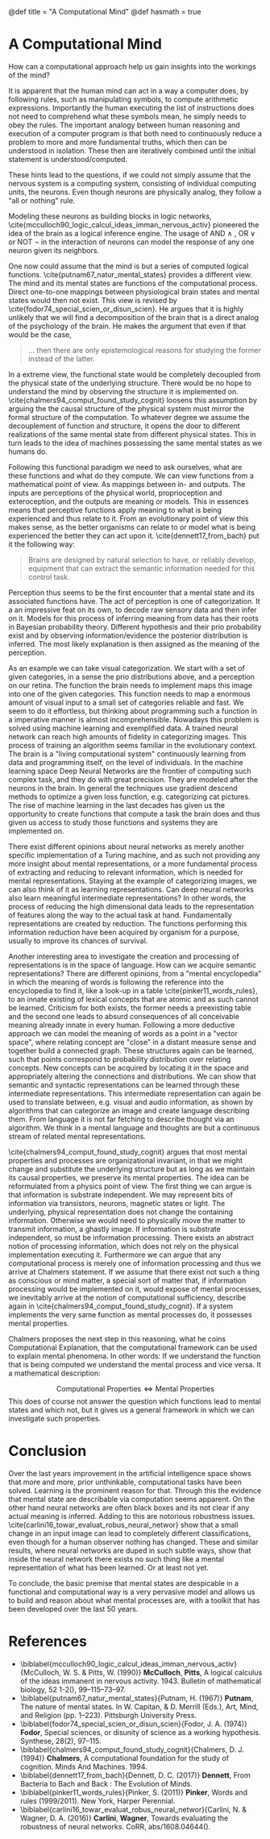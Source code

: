 @def title = "A Computational Mind"
@def hasmath = true

# A Computational Mind

How can a computational approach help us gain insights into the
workings of the mind?

It is apparent that the human mind can act in a way a computer does,
by following rules, such as manipulating symbols, to compute
arithmetic expressions. Importantly the human executing the list of
instructions does not need to comprehend what these symbols mean, he
simply needs to obey the rules. The important analogy between human
reasoning and execution of a computer program is that both need to
continuously reduce a problem to more and more fundamental truths,
which then can be understood in isolation.  These then are iteratively
combined until the initial statement is understood/computed.

These hints lead to the questions, if we could not simply assume that
the nervous system is a computing system, consisting of individual
computing units, the neurons.
Even though neurons are physically analog, they follow a "all or nothing" rule.

Modeling these neurons as building blocks in logic networks,
\cite{mcculloch90_logic_calcul_ideas_imman_nervous_activ} pioneered
the idea of the brain as a logical inference engine. The usage of AND
$\wedge$ , OR $\vee$ or NOT $\neg$ in the interaction of neurons can
model the response of any one neuron given its neighbors.

One now could assume that the mind is but a series of computed logical
functions. \cite{putnam67_natur_mental_states} provides a different
view. The mind and its mental states are functions of the
computational process. Direct one-to-one mappings between
physiological brain states and mental states would then not exist.
This view is revised by
\cite{fodor74_special_scien_or_disun_scien}. He argues that it is
highly unlikely that we will find a decomposition of the brain that is
a direct analog of the psychology of the brain. He makes the argument
that even if that would be the case, 

> ... then there are only epistemological reasons for studying the former
> instead of the latter.

In a extreme view, the functional state would be completely
decoupled from the physical state of the underlying structure. There
would be no hope to understand the mind by observing the structure it
is implemented on. \cite{chalmers94_comput_found_study_cognit} loosens
this assumption by arguing the the causal structure of the physical
system must mirror the formal structure of the computation.  To
whatever degree we assume the decouplement of function and structure,
it opens the door to different realizations of the same mental state
from different physical states. This in turn leads to the idea of
machines possessing the same mental states as we humans do.

Following this functional paradigm we need to ask ourselves, what are
these functions and what do they compute.  We can view functions from
a mathematical point of view. As mappings between in- and outputs.
The inputs are perceptions of the physical world, proprioception and
exteroception, and the outputs are meaning or models. This in essences
means that perceptive functions apply meaning to what is being
experienced and thus relate to it.  From an evolutionary point of view
this makes sense, as the better organisms can relate to or model what
is being experienced the better they can act upon
it. \cite{dennett17_from_bach} put it the following way: 

>Brains are designed by natural selection to have, or reliably
>develop, equipment that can extract the semantic information needed
>for this control task.

Perception thus seems to be the first encounter that a mental state
and its associated functions have. The act of perception is one of
categorization. It a an impressive feat on its own, to decode raw
sensory data and then infer on it.  Models for this process of
inferring meaning from data has their roots in Bayesian probability
theory. Different hypothesis and their prio probability exist and by
observing information/evidence the posterior distribution is
inferred. The most likely explanation is then assigned as the meaning
of the perception.  

As an example we can take visual categorization. We start with a set
of given categories, in a sense the prio distributions above, and a
perception on our retina. The function the brain needs to implement
maps this image into one of the given categories.  This function needs
to map a enormous amount of visual input to a small set of categories
reliable and fast. We seem to do it effortless, but thinking about
programming such a function in a imperative manner is almost
incomprehensible. Nowadays this problem is solved using machine
learning and exemplified data.  A trained neural network can reach
high amounts of fidelity in categorizing images.  This process of
training an algorithm seems familiar in the evolutionary context. The
brain is a "living computational system" continuously learning from
data and programming itself, on the level of individuals.  In the
machine learning space Deep Neural Networks are the frontier of
computing such complex task, and they do with great precision. They
are modeled after the neurons in the brain. In general the techniques
use gradient descend methods to optimize a given loss function,
e.g. categorizing cat pictures.  The rise of machine learning in the
last decades has given us the opportunity to create functions that
compute a task the brain does and thus given us access to study those
functions and systems they are implemented on.

There exist different opinions about neural networks as merely another
specific implementation of a Turing machine, and as such not providing
any more insight about mental representations, or a more fundamental
process of extracting and reducing to relevant information, which is
needed for mental representations. Staying at the example of
categorizing images, we can also think of it as learning
representations. Can deep neural networks also learn meaningful
intermediate representations? In other words, the process of reducing
the high dimensional data leads to the representation of features
along the way to the actual task at hand.  Fundamentally
representations are created by reduction. The functions performing
this information reduction have been acquired by organism for a
purpose, usually to improve its chances of survival.

Another interesting area to investigate the creation and processing of
representations is in the space of language.  How can we acquire
semantic representations?  There are different opinions, from a
"mental encyclopedia" in which the meaning of words is following the
reference into the encyclopedia to find it, like a look-up in a table
\cite{pinker11_words_rules}, to an innate existing of lexical concepts
that are atomic and as such cannot be learned.  Criticism for both
exists, the former needs a preexisting table and the second one leads
to absurd consequences of all conceivable meaning already innate in
every human.  Following a more deductive approach we can model the
meaning of words as a point in a "vector space", where relating
concept are "close" in a distant measure sense and together build a
connected graph.  These structures again can be learned, such that
points correspond to probability distribution over relating
concepts. New concepts can be acquired by locating it in the space and
appropriately altering the connections and distributions.  We can show
that semantic and syntactic representations can be learned through
these intermediate representations.  This intermediate representation
can again be used to translate between, e.g. visual and audio
information, as shown by algorithms that can categorize an image and
create language describing them.  From language it is not far fetching
to describe thought via an algorithm. We think in a mental language
and thoughts are but a continuous stream of related mental
representations.

\cite{chalmers94_comput_found_study_cognit} argues that most mental
properties and processes are organizational invariant, in that we
might change and substitute the underlying structure but as long as we
maintain its causal properties, we preserve its mental properties.
The idea can be reformulated from a physics point of view. The first
thing we can argue is that information is substrate independent. We
may represent bits of information via transistors, neurons, magnetic
states or light. The underlying, physical representation does not
change the containing information. Otherwise we would need to
physically move the matter to transmit information, a ghastly image.
If information is substrate independent, so must be information
processing. There exists an abstract notion of processing information,
which does not rely on the physical implementation executing
it. Furthermore we can argue that any computational process is merely
one of information processing and thus we arrive at Chalmers
statement.  If we assume that there exist not such a thing as
conscious or mind matter, a special sort of matter that, if
information processing would be implemented on it, would expose of
mental processes, we inevitably arrive at the notion of computational
sufficiency, describe again in
\cite{chalmers94_comput_found_study_cognit}.  If a system implements
the very same function as mental processes do, it possesses mental
properties.

Chalmers proposes the next step in this reasoning, what he coins
Computational Explanation, that the computational framework can be
used to explain mental phenomena.  In other words: If we understand
the function that is being computed we understand the mental process
and vice versa. It a mathematical description:

$$ \text{Computational Properties} \Longleftrightarrow \text{Mental
Properties} $$ This does of course not answer the question which
functions lead to mental states and which not, but it gives us a
general framework in which we can investigate such properties.

# Conclusion
Over the last years improvement in the artificial intelligence space
shows that more and more, prior unthinkable, computational tasks have
been solved. Learning is the prominent reason for that. Through this
the evidence that mental state are describable via computation seems
apparent. On the other hand neural networks are often black boxes and
its not clear if any actual meaning is inferred. Adding to this are
notorious robustness
issues. \cite{carlini16_towar_evaluat_robus_neural_networ} show that a
small change in an input image can lead to completely different
classifications, even though for a human observer nothing has
changed. These and similar results, where neural networks are duped in
such subtle ways, show that inside the neural network there exists no
such thing like a mental representation of what has been learned. Or
at least not yet.

To conclude, the basic premise that mental states are despicable in a
functional and computational way is a very pervasive model and allows
us to build and reason about what mental processes are, with a toolkit
that has been developed over the last 50 years.

# References


* \biblabel{mcculloch90_logic_calcul_ideas_imman_nervous_activ}{McCulloch,
  W. S. & Pitts, W. (1990)} **McCulloch**, **Pitts**, A logical
  calculus of the ideas immanent in nervous activity. 1943. Bulletin
  of mathematical biology, 52 1-2(), 99–115–73–97.
* \biblabel{putnam67_natur_mental_states}{Putnam, H. (1967)}
  **Putnam**, The nature of mental states. In W. Capitan, & D. Merrill
  (Eds.), Art, Mind, and Religion (pp. 1–223). Pittsburgh University
  Press.
* \biblabel{fodor74_special_scien_or_disun_scien}{Fodor, J. A. (1974)}
  **Fodor**, Special sciences, or disunity of science as a working
  hypothesis. Synthese, 28(2), 97–115.
* \biblabel{chalmers94_comput_found_study_cognit}{Chalmers,
  D. J. (1994)} **Chalmers**, A computational foundation for the study
  of cognition. Minds And Machines. 1994.
* \biblabel{dennett17_from_bach}{Dennett, D. C. (2017)} **Dennett**,
  From Bacteria to Bach and Back : The Evolution of Minds.
* \biblabel{pinker11_words_rules}{Pinker, S. (2011)} **Pinker**, Words
  and rules (1999/2011). New York, Harper Perennial.
* \biblabel{carlini16_towar_evaluat_robus_neural_networ}{Carlini, N.
  & Wagner, D. A. (2016)} **Carlini**, **Wagner**, Towards evaluating
  the robustness of neural networks. CoRR, abs/1608.04644().






